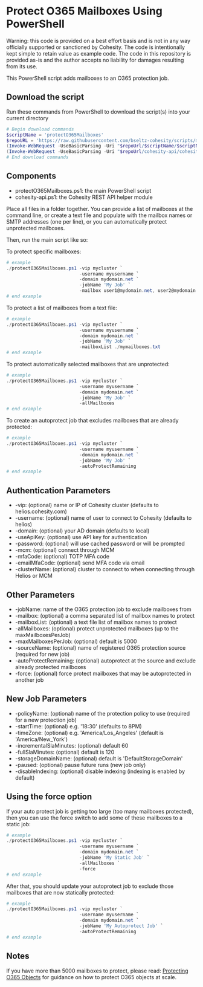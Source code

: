 # Protect O365 Mailboxes Using PowerShell

Warning: this code is provided on a best effort basis and is not in any way officially supported or sanctioned by Cohesity. The code is intentionally kept simple to retain value as example code. The code in this repository is provided as-is and the author accepts no liability for damages resulting from its use.

This PowerShell script adds mailboxes to an O365 protection job.

## Download the script

Run these commands from PowerShell to download the script(s) into your current directory

```powershell
# Begin download commands
$scriptName = 'protectO365Mailboxes'
$repoURL = 'https://raw.githubusercontent.com/bseltz-cohesity/scripts/master/powershell'
(Invoke-WebRequest -UseBasicParsing -Uri "$repoUrl/$scriptName/$scriptName.ps1").content | Out-File "$scriptName.ps1"; (Get-Content "$scriptName.ps1") | Set-Content "$scriptName.ps1"
(Invoke-WebRequest -UseBasicParsing -Uri "$repoUrl/cohesity-api/cohesity-api.ps1").content | Out-File cohesity-api.ps1; (Get-Content cohesity-api.ps1) | Set-Content cohesity-api.ps1
# End download commands
```

## Components

* protectO365Mailboxes.ps1: the main PowerShell script
* cohesity-api.ps1: the Cohesity REST API helper module

Place all files in a folder together. You can provide a list of mailboxes at the command line, or create a text file and populate with the mailbox names or SMTP addresses (one per line), or you can automatically protect unprotected mailboxes.

Then, run the main script like so:

To protect specific mailboxes:

```powershell
# example
./protectO365Mailboxes.ps1 -vip mycluster `
                           -username myusername `
                           -domain mydomain.net `
                           -jobName 'My Job' `
                           -mailbox user1@mydomain.net, user2@mydomain.net
# end example
```

To protect a list of mailboxes from a text file:

```powershell
# example
./protectO365Mailboxes.ps1 -vip mycluster `
                           -username myusername `
                           -domain mydomain.net `
                           -jobName 'My Job' `
                           -mailboxList ./mymailboxes.txt
# end example
```

To protect automatically selected mailboxes that are unprotected:

```powershell
# example
./protectO365Mailboxes.ps1 -vip mycluster `
                           -username myusername `
                           -domain mydomain.net `
                           -jobName 'My Job' `
                           -allMailboxes
# end example
```

To create an autoprotect job that excludes mailboxes that are already protected:

```powershell
# example
./protectO365Mailboxes.ps1 -vip mycluster `
                           -username myusername `
                           -domain mydomain.net `
                           -jobName 'My Job' `
                           -autoProtectRemaining
# end example
```

## Authentication Parameters

* -vip: (optional) name or IP of Cohesity cluster (defaults to helios.cohesity.com)
* -username: (optional) name of user to connect to Cohesity (defaults to helios)
* -domain: (optional) your AD domain (defaults to local)
* -useApiKey: (optional) use API key for authentication
* -password: (optional) will use cached password or will be prompted
* -mcm: (optional) connect through MCM
* -mfaCode: (optional) TOTP MFA code
* -emailMfaCode: (optional) send MFA code via email
* -clusterName: (optional) cluster to connect to when connecting through Helios or MCM

## Other Parameters

* -jobName: name of the O365 protection job to exclude mailboxes from
* -mailbox: (optional) a comma separated list of mailbox names to protect
* -mailboxList: (optional) a text file list of mailbox names to protect
* -allMailboxes: (optional) protect unprotected mailboxes (up to the maxMailboxesPerJob)
* -maxMailboxesPerJob: (optional) default is 5000
* -sourceName: (optional) name of registered O365 protection source (required for new job)
* -autoProtectRemaining: (optional) autoprotect at the source and exclude already protected mailboxes
* -force: (optional) force protect mailboxes that may be autoprotected in another job

## New Job Parameters

* -policyName: (optional) name of the protection policy to use (required for a new protection job)
* -startTime: (optional) e.g. '18:30' (defaults to 8PM)
* -timeZone: (optional) e.g. 'America/Los_Angeles' (default is 'America/New_York')
* -incrementalSlaMinutes: (optional) default 60
* -fullSlaMinutes: (optional) default is 120
* -storageDomainName: (optional) default is 'DefaultStorageDomain'
* -paused: (optional) pause future runs (new job only)
* -disableIndexing: (optional) disable indexing (indexing is enabled by default)

## Using the force option

If your auto protect job is getting too large (too many mailboxes protected), then you can use the force switch to add some of these mailboxes to a static job:

```powershell
# example
./protectO365Mailboxes.ps1 -vip mycluster `
                           -username myusername `
                           -domain mydomain.net `
                           -jobName 'My Static Job' `
                           -allMailboxes `
                           -force
# end example
```

After that, you should update your autoprotect job to exclude those mailboxes that are now statically protected:

```powershell
# example
./protectO365Mailboxes.ps1 -vip mycluster `
                           -username myusername `
                           -domain mydomain.net `
                           -jobName 'My Autoprotect Job' `
                           -autoProtectRemaining
# end example
```

## Notes

If you have more than 5000 mailboxes to protect, please read: [Protecting O365 Objects](https://github.com/bseltz-cohesity/scripts/wiki/Protecting-O365-Objects) for guidance on how to protect O365 objects at scale.
